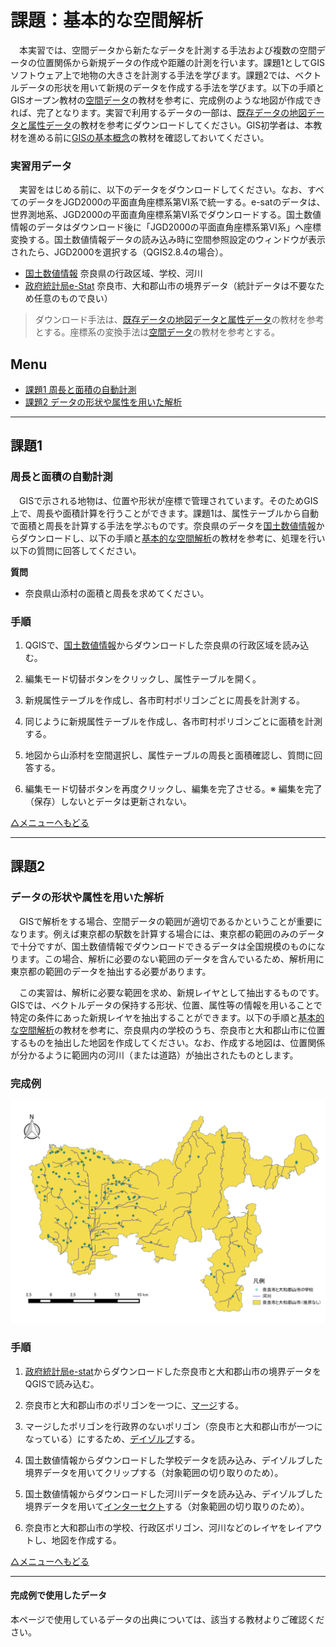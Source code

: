 # 課題：基本的な空間解析
　本実習では、空間データから新たなデータを計測する手法および複数の空間データの位置関係から新規データの作成や距離の計測を行います。課題1としてGISソフトウェア上で地物の大きさを計測する手法を学びます。課題2では、ベクトルデータの形状を用いて新規のデータを作成する手法を学びます。以下の手順とGISオープン教材の[空間データ]の教材を参考に、完成例のような地図が作成できれば、完了となります。実習で利用するデータの一部は、[既存データの地図データと属性データ]の教材を参考にダウンロードしてください。GIS初学者は、本教材を進める前に[GISの基本概念]の教材を確認しておいてください。

### 実習用データ
　実習をはじめる前に、以下のデータをダウンロードしてください。なお、すべてのデータをJGD2000の平面直角座標系第Ⅵ系で統一する。e-satのデータは、世界測地系、JGD2000の平面直角座標系第Ⅵ系でダウンロードする。国土数値情報のデータはダウンロード後に「JGD2000の平面直角座標系第Ⅵ系」へ座標変換する。国土数値情報データの読み込み時に空間参照設定のウィンドウが表示されたら、JGD2000を選択する（QGIS2.8.4の場合）。

* [国土数値情報] 奈良県の行政区域、学校、河川
* [政府統計局e-Stat] 奈良市、大和郡山市の境界データ（統計データは不要なため任意のもので良い）

> ダウンロード手法は、[既存データの地図データと属性データ]の教材を参考とする。座標系の変換手法は[空間データ]の教材を参考とする。

**Menu**
--------
- [課題1 周長と面積の自動計測](#周長と面積の自動計測)
- [課題2 データの形状や属性を用いた解析](#データの形状や属性を用いた解析)


-----------------

## 課題1
### 周長と面積の自動計測
　GISで示される地物は、位置や形状が座標で管理されています。そのためGIS上で、周長や面積計算を行うことができます。課題1は、属性テーブルから自動で面積と周長を計算する手法を学ぶものです。奈良県のデータを[国土数値情報]からダウンロードし、以下の手順と[基本的な空間解析]の教材を参考に、処理を行い以下の質問に回答してください。

**質問**
- 奈良県山添村の面積と周長を求めてください。

### 手順
1. QGISで、[国土数値情報]からダウンロードした奈良県の行政区域を読み込む。

2. 編集モード切替ボタンをクリックし、属性テーブルを開く。

3. 新規属性テーブルを作成し、各市町村ポリゴンごとに周長を計測する。

4. 同じように新規属性テーブルを作成し、各市町村ポリゴンごとに面積を計測する。

5. 地図から山添村を空間選択し、属性テーブルの周長と面積確認し、質問に回答する。

6. 編集モード切替ボタンを再度クリックし、編集を完了させる。※ 編集を完了（保存）しないとデータは更新されない。

[△メニューへもどる]

-----------------

## 課題2
### データの形状や属性を用いた解析
　GISで解析をする場合、空間データの範囲が適切であるかということが重要になります。例えば東京都の駅数を計算する場合には、東京都の範囲のみのデータで十分ですが、国土数値情報でダウンロードできるデータは全国規模のものになります。この場合、解析に必要のない範囲のデータを含んでいるため、解析用に東京都の範囲のデータを抽出する必要があります。
 
　この実習は、解析に必要な範囲を求め、新規レイヤとして抽出するものです。GISでは、ベクトルデータの保持する形状、位置、属性等の情報を用いることで特定の条件にあった新規レイヤを抽出することができます。以下の手順と[基本的な空間解析]の教材を参考に、奈良県内の学校のうち、奈良市と大和郡山市に位置するものを抽出した地図を作成してください。なお、作成する地図は、位置関係が分かるように範囲内の河川（または道路）が抽出されたものとします。

### 完成例
![kadai](pic/11-1.png)

### 手順
1. [政府統計局e-stat]からダウンロードした奈良市と大和郡山市の境界データをQGISで読み込む。

2. 奈良市と大和郡山市のポリゴンを一つに、[マージ](http://www.pasco.co.jp/recommend/word/word092/)する。

3. マージしたポリゴンを行政界のないポリゴン（奈良市と大和郡山市が一つになっている）にするため、[デイゾルブ](http://www.pasco.co.jp/recommend/word/word091/)する。

4. 国土数値情報からダウンロードした学校データを読み込み、デイゾルブした境界データを用いてクリップする（対象範囲の切り取りのため）。

5. 国土数値情報からダウンロードした河川データを読み込み、デイゾルブした境界データを用いて[インターセクト](http://www.pasco.co.jp/recommend/word/word094/)する（対象範囲の切り取りのため）。

6. 奈良市と大和郡山市の学校、行政区ポリゴン、河川などのレイヤをレイアウトし、地図を作成する。

[△メニューへもどる]

---------

#### 完成例で使用したデータ
本ページで使用しているデータの出典については、該当する教材よりご確認ください。

[△メニューへもどる]:基本的な空間解析.md#menu
[QGISビギナーズマニュアル]:../QGISビギナーズマニュアル/QGISビギナーズマニュアル.md
[GRASSビギナーズマニュアル]:../GRASSビギナーズマニュアル/GRASSビギナーズマニュアル.md
[GISの基本概念]:../01_GISの基本概念/GISの基本概念.md
[既存データの地図データと属性データ]:../07_既存データの地図データと属性データ/既存データの地図データと属性データ.md
[空間データ]:../08_空間データ/空間データ.md
[空間データの結合・修正]:../10_空間データの統合・修正/空間データの統合・修正.md
[視覚的伝達]:../21_視覚的伝達/視覚的伝達.md
[政府統計局e-stat]:https://www.e-stat.go.jp/SG1/estat/eStatTopPortal.do
[国土数値情報]:http://nlftp.mlit.go.jp/ksj/
[基本的な空間解析]:../11_基本的な空間解析/基本的な空間解析.md
[ネットワーク分析]:../12_ネットワーク分析/ネットワーク分析.md
[領域分析]:../13_領域分析/領域分析.md
[点データの分析]:../14_点データの分析/点データの分析.md
[ラスタデータの分析]:../15_ラスタデータの分析/ラスタデータの分析.md
[空間補間]:../18_空間補間/空間補間.md
[政府統計局e-stat]:https://www.e-stat.go.jp/SG1/estat/eStatTopPortal.do
[国土数値情報]:http://nlftp.mlit.go.jp/ksj/
[地理情報科学教育用スライド（GIScスライド）]:http://curricula.csis.u-tokyo.ac.jp/slide/4.html
